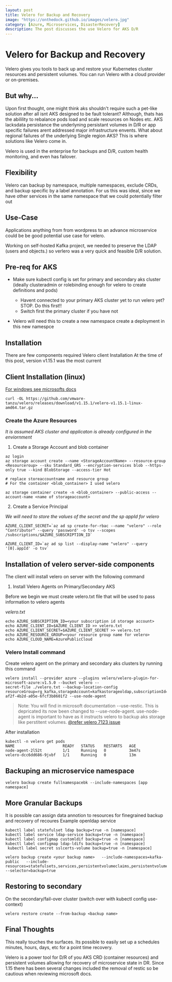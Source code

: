 ```yaml
---
layout: post
title: Velero for Backup and Recovery
image: "https://onthedock.github.io/images/velero.jpg"
category: [Azure, Microservices, DisasterRecovery]
description: The post discusses the use Velero for AKS D/R
---
```


# Velero for Backup and Recovery
Velero gives you tools to back up and restore your Kubernetes cluster resources and persistent volumes. You can run Velero with a cloud provider or on-premises. 

## But why...
Upon first thought, one might think aks shouldn't require such a pet-like solution after all isnt AKS designed to be fault tolerant? 
Although, thats has the abilility to rebalance pods load and scale resources on Nodes etc. AKS lacksdata persistance the underlyning persistant volumes in D/R or app specific failures arent addressed major infrastructure envents. What about regional failures of the underlying Single region AKS? 
This is where solutions like Velero come in.

Velero is used in the enterprise for backups and D/R, custom health monitoring, and even has failover.

## Flexibility
Velero can backup by namespace, multiple namespaces, exclude CRDs, and backup specific by a label annotation.
For us this was ideal, since we have other services in the same namespace that we could potentially filter out

## Use-Case
 Applications anything from from wordpress to an advance microservice could be be good potential use case for velero. 
 
Working on self-hosted Kafka project, we needed to preserve the LDAP (users and objects.) so verlero was a very quick and feasible D/R solution.

## Pre-req for AKS
- Make sure kubectl config is set for primary and secondary aks cluster (ideally clusteradmin or rolebinding enough for velero to create definitions and pods)
  - Havent connected to your primary AKS cluster yet to run velero yet? STOP. Do this first!!
  - Switch first the primary cluster if you have not

- Velero will need this to create a new namespace create a deployment in this new namespce
## Installation
There are few components required
Velero client Installation
At the time of this post, version v1.15.1 was the most current

## Client Installation (linux) 
[For windows see microsofts docs](https://learn.microsoft.com/en-us/azure/aks/aksarc/backup-workload-cluster#install-velero-with-azure-blob-storage)

```
curl -OL https://github.com/vmware-tanzu/velero/releases/download/v1.15.1/velero-v1.15.1-linux-amd64.tar.gz
```

### Create the Azure Resources
*It is assumed AKS cluster and applicaton is already configured in the enviornment*

1. Create a Storage Account and blob container
``` 
az login 
az storage account create --name <StorageAccountName> --resource-group <Resourceroup> --sku Standard_GRS --encryption-services blob --https-only true --kind BlobStorage --access-tier Hot

# replace storeaccountname and resource group
# For the container <blob_container> I used velero

az storage container create -n <blob_container> --public-access --account-name <name of storageaccount>

```
2. Create a Service Principal

*We will need to store the values of the secret and the sp appId for velero*
```
AZURE_CLIENT_SECRET=`az ad sp create-for-rbac --name "velero" --role "Contributor" --query 'password' -o tsv --scopes  /subscriptions/$AZURE_SUBSCRIPTION_ID`

AZURE_CLIENT_ID=`az ad sp list --display-name "velero" --query '[0].appId' -o tsv`

```
 
## Installation of velero server-side components
The client will install velero on server with the following command

1. Install Velero Agents on Primary/Secondary AKS

Before we begin we must create velero.txt file that will be used to pass information to velero agents 

*velero.txt*
```
echo AZURE_SUBSCRIPTION_ID=<your subscription id storage account>
echo AZURE_CLIENT_ID=$AZURE_CLIENT_ID >> velero.txt
echo AZURE_CLIENT_SECRET=$AZURE_CLIENT_SECRET >> velero.txt
echo AZURE_RESOURCE_GROUP=<your resource group name for velero>
echo AZURE_CLOUD_NAME=AzurePublicCloud

```


### Velero Install command
Create velero agent on the primary and secondary aks clusters by running this command
```
velero install --provider azure --plugins velero/velero-plugin-for-microsoft-azure:v1.5.0 --bucket velero --
secret-file ./velero.txt --backup-location-config resourceGroup=rg_kafka,storageAccount=kafkastorageoldap,subscriptionId=8661b24d-af2f-4b2d-a05e-6fcf3b8601f2 --use-node-agent
```
> Note: You will find in microsoft documentation --use-restic. This is depricated its now been changed to --use-node-agent. use-node-agent is important to have as it instructs velero to backup aks storage like perstitent volumes. [@refer velero 7123 issue](https://github.com/vmware-tanzu/velero/issues/7123)

After installation 
```
kubectl -n velero get pods
NAME                     READY   STATUS    RESTARTS   AGE
node-agent-2l52t         1/1     Running   0          3m47s
velero-dcc6dd686-9jvbf   1/1     Running   0          13m
```

## Backuping an microservice namespace
```
velero backup create fullnamespacebk --include-namespaces [app namespace]
```

## More Granular Backups
It is possible can assign data annotion to resources for finegrained backup and recovery of recoures
Example openldap service

```
kubectl label statefulset ldap backup=true -n [namespace]
kubectl label service ldap-service backup=true -n [namespace]
kubectl label configmap customldif backup=true -n [namespace]
kubectl label configmap ldap-ldifs backup=true -n [namespace]
 kubectl label secret sslcerts-volume backup=true -n [namespace]

velero backup create <your backup name>   --include-namespaces=kafka-public   --include-resources=statefulsets,services,persistentvolumeclaims,persistentvolumes,configmaps,secrets   --selector=backup=true
```

## Restoring to secondary
On the secondary/fail-over cluster (switch over with kubectl config use-context)

```
velero restore create --from-backup <backup name>
```

## Final Thoughts
This really touches the surfaces. Its possible to easily set up a schedules minutes, hours, days, etc for a point time recovery.

Velero is a power tool for D/R of you AKS CRD (container resources) and persistent volumes allowing for recovery of microservice state in DR. Since 1.15 there has been several changes included the removal of restic so be cautious when reviewing microsoft docs. 
